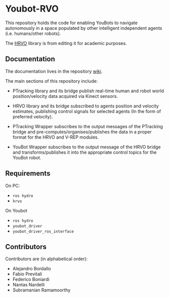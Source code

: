 # Youbot-RVO

This repository holds the code for enabling YouBots to navigate
autonomously in a space populated by other intelligent independent
agents (i.e. humans/other robots).

The [HRVO](http://gamma.cs.unc.edu/HRVO/) library is from
editing it for academic purposes.

## Documentation

The documentation lives in the repository
[wiki](https://github.com/ipab-rad/Youbot-RVO/wiki).

The main sections of this repository include:

 - PTracking library and its bridge publish real-time human
   and robot world position/velocity data acquired via Kinect sensors.
 - HRVO library and its bridge subscribed to agents position
   and velocity estimates, publishing control signals for selected
   agents (In the form of preferred velocity).

 - PTracking Wrapper subscribes to the output messages of the
   PTracking bridge and pre-computes/organises/publishes the data in a
   proper format for the HRVO and V-REP modules.

 - YouBot Wrapper subscribes to the output message of the HRVO
   bridge and transforms/publishes it into the appropriate control
   topics for the YouBot robot.

## Requirements

On PC:
* `ros hydro`
* `hrvo`

On Youbot
* `ros hydro`
* `youbot_driver`
* `youbot_driver_ros_interface`

## Contributors

Contributors are (in alphabetical order):
 * Alejandro Bordallo
 * Fabio Previtali
 * Federico Boniardi
 * Nantas Nardelli
 * Subramanian Ramamoorthy
